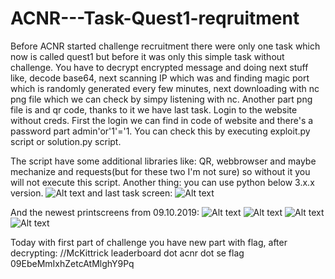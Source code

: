 # ACNR---Task-Quest1-reqruitment
Before ACNR started challenge recruitment there were only one task which now is called 
quest1 but before it was only this simple task without challenge. You have to decrypt 
encrypted message and doing next stuff like, decode base64, next scanning IP which was 
and finding magic port which is randomly generated every few minutes, next downloading with 
nc png file which we can check by simpy listening with nc. Another part png file is and qr 
code, thanks to it we have last task. Login to the website without creds. First the login we 
can find in code of website and there's a password part admin'or'1'='1. You can check this by 
executing exploit.py script or solution.py script.

The script have some additional libraries like: QR, webbrowser and maybe mechanize and requests(but for these
two I'm not sure) so without it you will not execute this script. Another thing:
you can use python below 3.x.x version.
![Alt text](https://raw.githubusercontent.com/WolfMan12333/ACNR---Task-Quest1-reqruitment/master/mail/2.jpeg "Optional Title")
and last task screen:
![Alt text](https://raw.githubusercontent.com/WolfMan12333/ACNR---Task-Quest1-reqruitment/master/3.jpeg "Optional Title")

And the newest printscreens from 09.10.2019:
![Alt text](https://raw.githubusercontent.com/WolfMan12333/ACNR---Task-Quest1-reqruitment/master/newest-python-result.jpeg "Optional Title")
![Alt text](https://raw.githubusercontent.com/WolfMan12333/ACNR---Task-Quest1-reqruitment/master/newest-python-result-in-browser.jpeg "Optional Title")
![Alt text](https://raw.githubusercontent.com/WolfMan12333/ACNR---Task-Quest1-reqruitment/master/newest-python-result-in-browser2.jpeg "Optional Title")
![Alt text](https://raw.githubusercontent.com/WolfMan12333/ACNR---Task-Quest1-reqruitment/master/newest-python-result-in-browser3.jpeg "Optional Title")

Today with first part of challenge you have new part with flag, after decrypting:
//McKittrick leaderboard dot acnr dot se flag 09EbeMmIxhZetcAtMlghY9Pq


